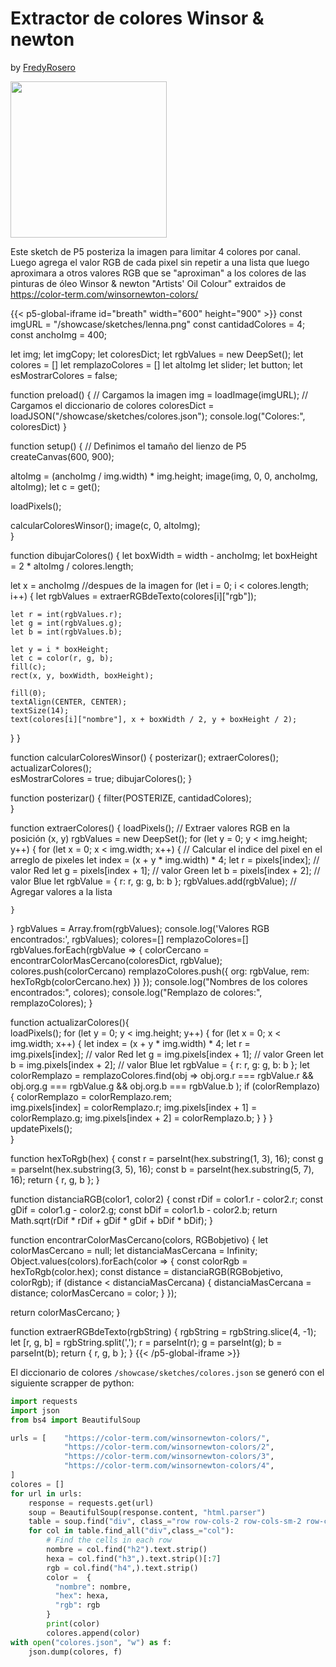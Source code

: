 # Extractor de colores Winsor & newton
by [FredyRosero](/showcase/docs/info/Fredy/)

<img width="250px" src="https://cdn.shopify.com/s/files/1/0048/4245/5158/products/2_a0647768-69c7-4215-bc29-6fffd875b91d_1200x1200.png?v=1679960445">

Este sketch de P5 posteriza la imagen para limitar 4 colores por canal. Luego agrega el valor RGB de cada pixel sin repetir a una lista que luego aproximara a otros valores RGB que se "aproximan" a los colores de las pinturas de óleo Winsor & newton "Artists' Oil Colour" extraidos de <https://color-term.com/winsornewton-colors/>

{{< p5-global-iframe id="breath" width="600" height="900"  >}}
const imgURL = "/showcase/sketches/lenna.png"
const cantidadColores = 4;
const anchoImg = 400;

let img;
let imgCopy;
let coloresDict;
let rgbValues = new DeepSet();
let colores = []
let remplazoColores = []
let altoImg
let slider;
let button;
let esMostrarColores = false;

function preload() {
  // Cargamos la imagen
  img = loadImage(imgURL);
  // Cargamos el diccionario de colores
  coloresDict = loadJSON("/showcase/sketches/colores.json");
  console.log("Colores:", coloresDict)
}

function setup() {
  // Definimos el tamaño del lienzo de P5
  createCanvas(600, 900);

  altoImg = (anchoImg / img.width) * img.height; 
  image(img, 0, 0, anchoImg, altoImg);
  let c = get();
  
  loadPixels(); 

  calcularColoresWinsor();
  image(c, 0, altoImg);  
}


function dibujarColores() {
  let boxWidth = width - anchoImg;
  let boxHeight = 2 * altoImg / colores.length;

  let x = anchoImg //despues de la imagen
  for (let i = 0; i < colores.length; i++) {
    let rgbValues = extraerRGBdeTexto(colores[i]["rgb"]);
    
    let r = int(rgbValues.r);
    let g = int(rgbValues.g);
    let b = int(rgbValues.b);

    let y = i * boxHeight;
    let c = color(r, g, b);
    fill(c);
    rect(x, y, boxWidth, boxHeight);

    fill(0);
    textAlign(CENTER, CENTER);
    textSize(14);
    text(colores[i]["nombre"], x + boxWidth / 2, y + boxHeight / 2);        
  }
}

function calcularColoresWinsor() {
  posterizar();
  extraerColores();  
   actualizarColores();  
  esMostrarColores = true;
  dibujarColores(); 
}

function posterizar() {
  filter(POSTERIZE, cantidadColores);  
}

function extraerColores() {
  loadPixels(); 
  // Extraer valores RGB en la posición (x, y)
  rgbValues = new DeepSet();
  for (let y = 0; y < img.height; y++) {
    for (let x = 0; x < img.width; x++) {
      // Calcular el indice del pixel en el arreglo de pixeles
      let index = (x + y * img.width) * 4;
      let r = pixels[index]; // valor Red
      let g = pixels[index + 1]; // valor Green
      let b = pixels[index + 2]; // valor Blue 
      let rgbValue = { r: r, g: g, b: b };
      rgbValues.add(rgbValue); // Agregar valores a la lista

    }
  }
  rgbValues = Array.from(rgbValues);
  console.log('Valores RGB encontrados:', rgbValues);
  colores=[]
  remplazoColores=[]
  rgbValues.forEach(rgbValue => {
    colorCercano = encontrarColorMasCercano(coloresDict, rgbValue);
    colores.push(colorCercano)
    remplazoColores.push({ org: rgbValue, rem: hexToRgb(colorCercano.hex) })
  });
  console.log("Nombres de los colores encontrados:", colores);
  console.log("Remplazo de colores:", remplazoColores); 
}

function actualizarColores(){  
  loadPixels(); 
  for (let y = 0; y < img.height; y++) {
    for (let x = 0; x < img.width; x++) {
      let index = (x + y * img.width) * 4;
      let r = img.pixels[index]; // valor Red
      let g = img.pixels[index + 1]; // valor Green
      let b = img.pixels[index + 2]; // valor Blue 
      let rgbValue = { r: r, g: g, b: b };
      let colorRemplazo = remplazoColores.find(obj =>
        obj.org.r === rgbValue.r &&
        obj.org.g === rgbValue.g &&
        obj.org.b === rgbValue.b
      );
      if (colorRemplazo) {
        colorRemplazo = colorRemplazo.rem;      
        img.pixels[index] = colorRemplazo.r;
        img.pixels[index + 1] = colorRemplazo.g;
        img.pixels[index + 2] = colorRemplazo.b;
      }
    }
  }
  updatePixels();  
}

function hexToRgb(hex) {
  const r = parseInt(hex.substring(1, 3), 16);
  const g = parseInt(hex.substring(3, 5), 16);
  const b = parseInt(hex.substring(5, 7), 16);
  return { r, g, b };
}

function distanciaRGB(color1, color2) {
  const rDif = color1.r - color2.r;
  const gDif = color1.g - color2.g;
  const bDif = color1.b - color2.b;
  return Math.sqrt(rDif * rDif + gDif * gDif + bDif * bDif);
}

function encontrarColorMasCercano(colors, RGBobjetivo) {
  let colorMasCercano = null;
  let distanciaMasCercana = Infinity;
  Object.values(colors).forEach(color => {
    const colorRgb = hexToRgb(color.hex);
    const distance = distanciaRGB(RGBobjetivo, colorRgb);
    if (distance < distanciaMasCercana) {
      distanciaMasCercana = distance;
      colorMasCercano = color;
    }
  });

  return colorMasCercano;
}

function extraerRGBdeTexto(rgbString) {
  rgbString = rgbString.slice(4, -1);
  let [r, g, b] = rgbString.split(',');
  r = parseInt(r);
  g = parseInt(g);
  b = parseInt(b);
  return { r, g, b };
}
{{< /p5-global-iframe >}}

El diccionario de colores `/showcase/sketches/colores.json` se generó con el siguiente scrapper de python:
~~~python
import requests
import json
from bs4 import BeautifulSoup

urls = [    "https://color-term.com/winsornewton-colors/",
            "https://color-term.com/winsornewton-colors/2",
            "https://color-term.com/winsornewton-colors/3",
            "https://color-term.com/winsornewton-colors/4",
]
colores = []
for url in urls:
    response = requests.get(url)
    soup = BeautifulSoup(response.content, "html.parser")
    table = soup.find("div", class_="row row-cols-2 row-cols-sm-2 row-cols-md-4 row-cols-lg-5 g-3")
    for col in table.find_all("div",class_="col"):
        # Find the cells in each row
        nombre = col.find("h2").text.strip()
        hexa = col.find("h3",).text.strip()[:7]
        rgb = col.find("h4",).text.strip()
        color =  {
          "nombre": nombre,
          "hex": hexa,
          "rgb": rgb
        }
        print(color)
        colores.append(color)
with open("colores.json", "w") as f:
    json.dump(colores, f)
~~~